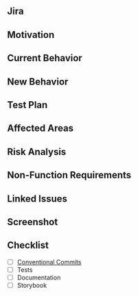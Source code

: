 <!--
Filling out the information below can facilitate the review/merge of the pull request (PR)
All fields are optional
-->

## Jira

<!--
[](https://littlespoon.atlassian.net/browse/LS-)
-->

## Motivation

<!-- Is this a feature, bug fix, documentation, etc.? -->

## Current Behavior

<!-- Please link to the issue (if applicable) -->

## New Behavior

<!-- If this is a feature change or bug fix -->

## Test Plan

<!-- What are the steps to reproduce? -->

## Affected Areas

<!-- What are the affected areas? -->

## Risk Analysis

<!--
What could go wrong?
What are you worried about?
What questions do you still have?
-->

## Non-Function Requirements

<!-- Performance, impact, dependencies, etc. -->

## Linked Issues

<!-- Related tickets or PRs -->

## Screenshot

<!-- For user facing changes -->

## Checklist

<!--
Feel free to remove any item that is irrelevant to your changes.
To check an item, place an "x" in the box like so: `- [x] Tests`
-->

- [ ] [Conventional Commits](https://www.conventionalcommits.org/)
- [ ] Tests
- [ ] Documentation
- [ ] Storybook

<!--
Any other comments? Thanks for contributing!
-->
